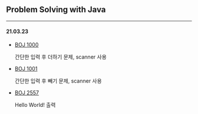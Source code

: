 ## Problem Solving with Java

---

#### 21.03.23

- [BOJ 1000](../master/src/boj_1000.java)
    
  간단한 입력 후 더하기 문제, scanner 사용

- [BOJ 1001](../master/src/boj_1001.java)

  간단한 입력 후 빼기 문제, scanner 사용

- [BOJ 2557](../master/src/boj_2557.java)

  Hello World! 출력


  


  
